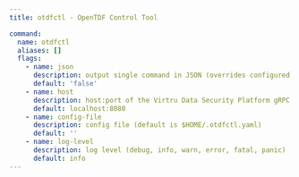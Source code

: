 ```yaml
---
title: otdfctl - OpenTDF Control Tool

command:
  name: otdfctl
  aliases: []
  flags:
    - name: json
      description: output single command in JSON (overrides configured output format)
      default: 'false'
    - name: host
      description: host:port of the Virtru Data Security Platform gRPC server
      default: localhost:8080
    - name: config-file
      description: config file (default is $HOME/.otdfctl.yaml)
      default: ''
    - name: log-level
      description: log level (debug, info, warn, error, fatal, panic)
      default: info
---
```

